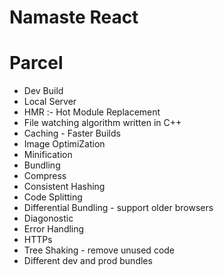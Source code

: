# Namaste React


# Parcel

- Dev Build
- Local Server
- HMR :- Hot Module Replacement
- File watching algorithm written in C++
- Caching - Faster Builds
- Image OptimiZation
- Minification
- Bundling
- Compress
- Consistent Hashing
- Code Splitting 
- Differential Bundling - support older browsers
- Diagonostic
- Error Handling
- HTTPs
- Tree Shaking - remove unused code
- Different dev and prod bundles